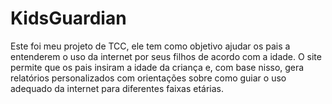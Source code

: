 # KidsGuardian
Este foi meu projeto de TCC, ele tem como objetivo ajudar os pais a entenderem o uso da internet por seus filhos de acordo com a idade. O site permite que os pais insiram a idade da criança e, com base nisso, gera relatórios personalizados com orientações sobre como guiar o uso adequado da internet para diferentes faixas etárias.
